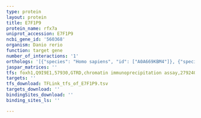 ```yaml
---
type: protein
layout: protein
title: E7F1P9
protein_name: rfx7a
uniprot_accession: E7F1P9
ncbi_gene_id: '560368'
organism: Danio rerio
function: target gene
number_of_interactions: '1'
orthologs: '[{"species": "Homo sapiens", "id": ["A0A669KBM4"]}, {"species": "Mus musculus", "id": ["<a href=\"/protein/f8vpj6\">F8VPJ6</a>"]}, {"species": "Rattus norvegicus", "id": ["<a href=\"/protein/e9pt49\">E9PT49</a>"]}]'
jaspar_matrices: ''
tfs: foxh1,Q9I9E1,57930,GTRD,chromatin immunoprecipitation assay,27924024%5Buid%5D,No
targets: ''
tfs_download: TFLink_tfs_of_E7F1P9.tsv
targets_download: ''
bindingSites_download: ''
binding_sites_ls: ''

---
```

